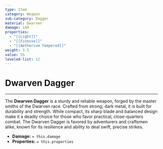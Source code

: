 ```yaml
---
type: Item
category: Weapon
sub-category: Dagger
material: Dwarven
damage: 1d4
properties:
  - "[[Light]]"
  - "[[Finesse]]"
  - "[[Aetherium Tempered]]"
weight: 3.5
value: 55
leveled-list: 12
---
```

# Dwarven Dagger
---
The **Dwarven Dagger** is a sturdy and reliable weapon, forged by the master smiths of the Dwarven race. Crafted from strong, dark metal, it is built for durability and strength. While compact, its sharp blade and balanced design make it a deadly choice for those who favor practical, close-quarters combat. The Dwarven Dagger is favored by adventurers and craftsmen alike, known for its resilience and ability to deal swift, precise strikes.

- **Damage:** `= this.damage`
- **Properties:** `= this.properties`